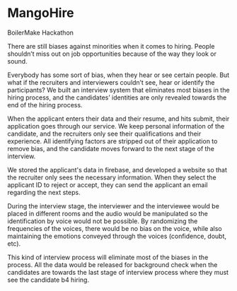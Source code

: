 # MangoHire
BoilerMake Hackathon

There are still biases against minorities when it comes to hiring. People shouldn’t miss out on job opportunities because of the way they look or sound.

Everybody has some sort of bias, when they hear or see certain people. But what if the recruiters and interviewers couldn’t see, hear or identify the participants? We built an interview system that eliminates most biases in the hiring process, and the candidates’ identities are only revealed towards the end of the hiring process. 

When the applicant enters their data and their resume, and hits submit, their application goes through our service. We keep personal information of the candidate, and the recruiters only see their qualifications and their experience. All identifying factors are stripped out of their application to remove bias, and the candidate moves forward to the next stage of the interview. 

We stored the applicant's data in firebase, and developed a website so that the recruiter only sees the necessary information. When they select the applicant ID to reject or accept, they can send the applicant an email regarding the next steps.

During the interview stage, the interviewer and the interviewee would be placed in different rooms and the audio would be manipulated so the identification by voice would not be possible. By randomizing the frequencies of the voices, there would be no bias on the voice, while also maintaining the emotions conveyed through the voices (confidence, doubt, etc). 

This kind of interview process will eliminate most of the biases in the process. All the data would be released for background check when the candidates are towards the last stage of interview process where they must see the candidate b4 hiring. 
